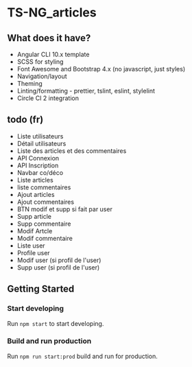 # TS-NG_articles

## What does it have?

- Angular CLI 10.x template
- SCSS for styling
- Font Awesome and Bootstrap 4.x (no javascript, just styles)
- Navigation/layout
- Theming
- Linting/formatting - prettier, tslint, eslint, stylelint
- Circle CI 2 integration

## todo (fr)

- Liste utilisateurs
- Détail utilisateurs
- Liste des articles et des commentaires
- API Connexion
- API Inscription
- Navbar co/déco
- Liste articles
- liste commentaires
- Ajout articles
- Ajout commentaires
- BTN modif et supp si fait par user
- Supp article
- Supp commentaire
- Modif Artcle
- Modif commentaire
- Liste user
- Profile user
- Modif user (si profil de l'user)
- Supp user (si profil de l'user)

## Getting Started

### Start developing

Run `npm start` to start developing.

### Build and run production

Run `npm run start:prod` build and run for production.
